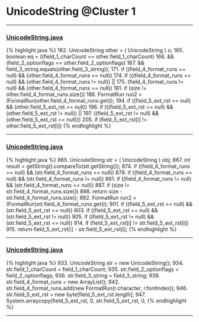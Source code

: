 # UnicodeString @Cluster 1

***

### [UnicodeString.java](https://searchcode.com/codesearch/view/15642397/)
{% highlight java %}
162. UnicodeString other = ( UnicodeString ) o;
165. boolean eq = ((field_1_charCount == other.field_1_charCount)
166.         && (field_2_optionflags == other.field_2_optionflags)
167.         && field_3_string.equals(other.field_3_string));
171. if ((field_4_format_runs == null) && (other.field_4_format_runs == null))
174. if (((field_4_format_runs == null) && (other.field_4_format_runs != null)) ||
175.      (field_4_format_runs != null) && (other.field_4_format_runs == null))
181. if (size != other.field_4_format_runs.size())
186.   FormatRun run2 = (FormatRun)other.field_4_format_runs.get(i);
194. if ((field_5_ext_rst == null) && (other.field_5_ext_rst == null))
196. if (((field_5_ext_rst == null) && (other.field_5_ext_rst != null)) ||
197.     ((field_5_ext_rst != null) && (other.field_5_ext_rst == null)))
205.   if (field_5_ext_rst[i] != other.field_5_ext_rst[i])
{% endhighlight %}

***

### [UnicodeString.java](https://searchcode.com/codesearch/view/15642397/)
{% highlight java %}
865. UnicodeString str = ( UnicodeString ) obj;
867. int result = getString().compareTo(str.getString());
874. if ((field_4_format_runs == null) && (str.field_4_format_runs == null))
878. if ((field_4_format_runs == null) && (str.field_4_format_runs != null))
881. if ((field_4_format_runs != null) && (str.field_4_format_runs == null))
887. if (size != str.field_4_format_runs.size())
888.   return size - str.field_4_format_runs.size();
892.   FormatRun run2 = (FormatRun)str.field_4_format_runs.get(i);
901. if ((field_5_ext_rst == null) && (str.field_5_ext_rst == null))
903. if ((field_5_ext_rst == null) && (str.field_5_ext_rst != null))
905. if ((field_5_ext_rst != null) && (str.field_5_ext_rst == null))
914.   if (field_5_ext_rst[i] != str.field_5_ext_rst[i])
915.     return field_5_ext_rst[i] - str.field_5_ext_rst[i];
{% endhighlight %}

***

### [UnicodeString.java](https://searchcode.com/codesearch/view/15642397/)
{% highlight java %}
933. UnicodeString str = new UnicodeString();
934. str.field_1_charCount = field_1_charCount;
935. str.field_2_optionflags = field_2_optionflags;
936. str.field_3_string = field_3_string;
938.   str.field_4_format_runs = new ArrayList();
942.     str.field_4_format_runs.add(new FormatRun(r.character, r.fontIndex));
946.   str.field_5_ext_rst = new byte[field_5_ext_rst.length];
947.   System.arraycopy(field_5_ext_rst, 0, str.field_5_ext_rst, 0,
{% endhighlight %}

***

